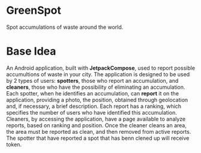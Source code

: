 # GreenSpot
Spot accumulations of waste around the world.

# Base Idea
An Android application, built with **JetpackCompose**, used to report possible accumultions of waste in your city. The application is designed to be used by 2 types of users: **spotters**, those who report an accumulation, and **cleaners**, those who have the possibility of eliminating an accumulation. Each spotter, when he identifies an accumulation, can **report** it on the application, providing a photo, the position, obtained through geolocation and, if necessary, a brief description. Each report has a ranking, which specifies the number of users who have identified this accumulation. Cleaners, by accessing the application, have a page available to analyze reports, based on ranking and position. Once the cleaner cleans an area, the area must be reported as clean, and then removed from active reports. The spotter that have reported a spot that has benn clened up will receive token.
